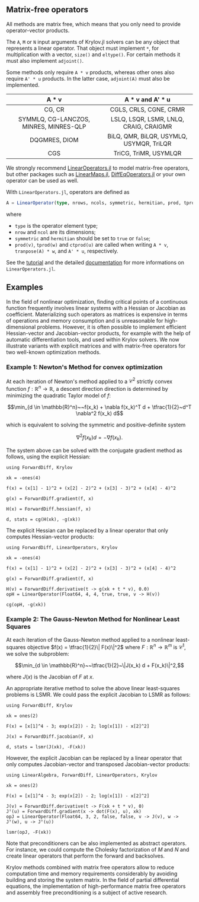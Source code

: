## Matrix-free operators

All methods are matrix free, which means that you only need to provide operator-vector products.

The `A`, `M` or `N` input arguments of Krylov.jl solvers can be any object that represents a linear operator. That object must implement `*`, for multiplication with a vector, `size()` and `eltype()`. For certain methods it must also implement `adjoint()`.

Some methods only require `A * v` products, whereas other ones also require `A' * u` products. In the latter case, `adjoint(A)` must also be implemented.

| A * v                                  | A * v and A' * u                         |
|:--------------------------------------:|:----------------------------------------:|
| CG, CR                                 | CGLS, CRLS, CGNE, CRMR                   |
| SYMMLQ, CG-LANCZOS, MINRES, MINRES-QLP | LSLQ, LSQR, LSMR, LNLQ, CRAIG, CRAIGMR   |
| DQGMRES, DIOM                          | BiLQ, QMR, BiLQR, USYMLQ, USYMQR, TriLQR |
| CGS                                    | TriCG, TriMR, USYMLQR                    |

We strongly recommend [LinearOperators.jl](https://github.com/JuliaSmoothOptimizers/LinearOperators.jl) to model matrix-free operators, but other packages such as [LinearMaps.jl](https://github.com/Jutho/LinearMaps.jl), [DiffEqOperators.jl](https://github.com/SciML/DiffEqOperators.jl) or your own operator can be used as well.

With `LinearOperators.jl`, operators are defined as

```julia
A = LinearOperator(type, nrows, ncols, symmetric, hermitian, prod, tprod, ctprod)
```

where
* `type` is the operator element type;
* `nrow` and `ncol` are its dimensions;
* `symmetric` and `hermitian` should be set to `true` or `false`;
* `prod(v)`, `tprod(w)` and `ctprod(u)` are called when writing `A * v`, `tranpose(A) * w`, and `A' * u`, respectively.

See the [tutorial](https://juliasmoothoptimizers.github.io/JSOTutorials.jl/linear-operators/introduction-to-linear-operators/introduction-to-linear-operators.html) and the detailed [documentation](https://juliasmoothoptimizers.github.io/LinearOperators.jl/latest/) for more informations on `LinearOperators.jl`.

## Examples

In the field of nonlinear optimization, finding critical points of a continuous function frequently involves linear systems with a Hessian or Jacobian as coefficient. Materializing such operators as matrices is expensive in terms of operations and memory consumption and is unreasonable for high-dimensional problems. However, it is often possible to implement efficient Hessian-vector and Jacobian-vector products, for example with the help of automatic differentiation tools, and used within Krylov solvers. We now illustrate variants with explicit matrices and with matrix-free operators for two well-known optimization methods.

### Example 1: Newton's Method for convex optimization

At each iteration of Newton's method applied to a $\mathcal{C}^2$ strictly convex function $f : \mathbb{R}^n \rightarrow \mathbb{R}$, a descent direction direction is determined by minimizing the quadratic Taylor model of $f$:

```math
\min_{d \in \mathbb{R}^n}~~f(x_k) + \nabla f(x_k)^T d + \tfrac{1}{2}~d^T \nabla^2 f(x_k) d
```
which is equivalent to solving the symmetric and positive-definite system
```math
\nabla^2 f(x_k) d  = -\nabla f(x_k).
```
The system above can be solved with the conjugate gradient method as follows, using the explicit Hessian:
```@nlp
using ForwardDiff, Krylov

xk = -ones(4)

f(x) = (x[1] - 1)^2 + (x[2] - 2)^2 + (x[3] - 3)^2 + (x[4] - 4)^2

g(x) = ForwardDiff.gradient(f, x)

H(x) = ForwardDiff.hessian(f, x)

d, stats = cg(H(xk), -g(xk))
```

The explicit Hessian can be replaced by a linear operator that only computes Hessian-vector products:

```@example hessian_operator
using ForwardDiff, LinearOperators, Krylov

xk = -ones(4)

f(x) = (x[1] - 1)^2 + (x[2] - 2)^2 + (x[3] - 3)^2 + (x[4] - 4)^2

g(x) = ForwardDiff.gradient(f, x)

H(v) = ForwardDiff.derivative(t -> g(xk + t * v), 0.0)
opH = LinearOperator(Float64, 4, 4, true, true, v -> H(v))

cg(opH, -g(xk))
```

### Example 2: The Gauss-Newton Method for Nonlinear Least Squares

At each iteration of the Gauss-Newton method applied to a nonlinear least-squares objective $f(x) = \tfrac{1}{2}\| F(x)\|^2$ where $F : \mathbb{R}^n \rightarrow \mathbb{R}^m$ is $\mathcal{C}^1$, we solve the subproblem:

```math
\min_{d \in \mathbb{R}^n}~~\tfrac{1}{2}~\|J(x_k) d + F(x_k)\|^2,
```
where $J(x)$ is the Jacobian of $F$ at $x$.

An appropriate iterative method to solve the above linear least-squares problems is LSMR. We could pass the explicit Jacobian to LSMR as follows:
```@nls
using ForwardDiff, Krylov

xk = ones(2)

F(x) = [x[1]^4 - 3; exp(x[2]) - 2; log(x[1]) - x[2]^2]

J(x) = ForwardDiff.jacobian(F, x)

d, stats = lsmr(J(xk), -F(xk))
```

However, the explicit Jacobian can be replaced by a linear operator that only computes Jacobian-vector and transposed Jacobian-vector products:
```@example jacobian_operator
using LinearAlgebra, ForwardDiff, LinearOperators, Krylov

xk = ones(2)

F(x) = [x[1]^4 - 3; exp(x[2]) - 2; log(x[1]) - x[2]^2]

J(v) = ForwardDiff.derivative(t -> F(xk + t * v), 0)
Jᵀ(u) = ForwardDiff.gradient(x -> dot(F(x), u), xk)
opJ = LinearOperator(Float64, 3, 2, false, false, v -> J(v), w -> Jᵀ(w), u -> Jᵀ(u))

lsmr(opJ, -F(xk))
```

Note that preconditioners can be also implemented as abstract operators.
For instance, we could compute the Cholesky factorization of $M$ and $N$ and create linear operators that perform the forward and backsolves.

Krylov methods combined with matrix free operators allow to reduce computation time and memory requirements considerably by avoiding building and storing the system matrix.
In the field of partial differential equations, the implementation of high-performance matrix free operators and assembly free preconditioning is a subject of active research.
